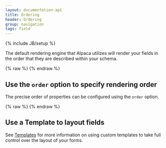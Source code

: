 ```yaml
---
layout: documentation-api
title: Ordering
header: Ordering
group: navigation
tags: field
---
```

{% include JB/setup %}

The default rendering engine that Alpaca utilizes will render your fields in the order that they are described within
your schema.  

<div id="field1"></div>
{% raw %}
<script type="text/javascript" id="field1-script">
$("#field1").alpaca({
  "schema": {
    "title": "Names",
    "type": "object",
    "properties": {
      "name1": {
        "type": "string",
        "title": "Name1",
        "required": true
      },
      "name2": {
        "type": "string",
        "title": "Name2",
        "required": true
      },
      "name3": {
        "type": "string",
        "title": "Name3",
        "required": true
      },
      "name4": {
        "type": "string",
        "title": "Name4",
        "required": true
      },
      "name5": {
        "type": "string",
        "title": "Name5",
        "required": true
      },
      "name6": {
        "type": "string",
        "title": "Name6",
        "required": true
      },
      "name7": {
        "type": "string",
        "title": "Name7",
        "required": true
      },
      "name8": {
        "type": "string",
        "title": "Name8",
        "required": true
      },
      "name9": {
        "type": "string",
        "title": "Name9",
        "required": true
      },
      "name10": {
        "type": "string",
        "title": "Name10",
        "required": true
      },
      "name11": {
        "type": "string",
        "title": "Name11",
        "required": true
      }
    }
  } 
});</script>
{% endraw %}

## Use the <code>order</code> option to specify rendering order

The precise order of properties can be configured using the <code>order</code> option.

<div id="field2"></div>
{% raw %}
<script type="text/javascript" id="field2-script">
$("#field2").alpaca({
  "schema": {
    "title": "Names",
    "type": "object",
    "properties": {
      "name1": {
        "type": "string",
        "title": "Name1",
        "required": true
      },
      "name2": {
        "type": "string",
        "title": "Name2",
        "required": true
      },
      "name3": {
        "type": "string",
        "title": "Name3",
        "required": true
      },
      "name4": {
        "type": "string",
        "title": "Name4",
        "required": true
      },
      "name5": {
        "type": "string",
        "title": "Name5",
        "required": true
      },
      "name6": {
        "type": "string",
        "title": "Name6",
        "required": true
      },
      "name7": {
        "type": "string",
        "title": "Name7",
        "required": true
      },
      "name8": {
        "type": "string",
        "title": "Name8",
        "required": true
      },
      "name9": {
        "type": "string",
        "title": "Name9",
        "required": true
      },
      "name10": {
        "type": "string",
        "title": "Name10",
        "required": true
      },
      "name11": {
        "type": "string",
        "title": "Name11",
        "required": true
      }
    }
  },
  "options": {
    "fields": {
      "name1": {
        "order": 11
      },
      "name2": {
        "order": 10
      },
      "name3": {
        "order": 9
      },
      "name4": {
        "order": 8
      },
      "name5": {
        "order": 7
      },
      "name6": {
        "order": 6
      },
      "name7": {
        "order": 5
      },
      "name8": {
        "order": 4
      },
      "name9": {
        "order": 3
      },
      "name10": {
        "order": 2
      },
      "name11": {
        "order": 1
      }
    }
  } 
});</script>
{% endraw %}


## Use a Template to layout fields

See <a href="/docs/api/templates.html">Templates</a> for more information on using custom templates to take full control over
the layout of your forms.